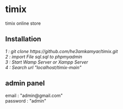 # timix
<p>timix online store</p>

<h2>Installation</h2>
<i>1 : git clone https://github.com/he3amkamyar/timix.git</i>
<br />
<i>2 : import File sql.sql to phpmyadmin</i>
<br />
<i>3 : Start Wamp Server or Xampp Server</i>
<br />
<i>4 : Search url "localhost/timix-main"</i>
<br />
<h2>admin panel</h2>
email : "admin@gmail.com"
<br />
password : "admin"
